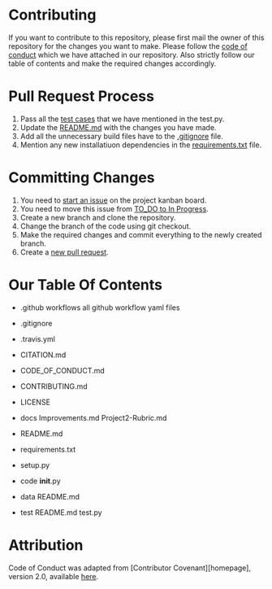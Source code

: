 # Contributing
If you want to contribute to this repository, please first mail the owner of this repository for the changes you want to make. 
Please follow the [code of conduct](https://github.com/aakriti0fnu/cheapBuy/blob/main/CODE_OF_CONDUCT.md) which we have attached in our repository.
Also strictly follow our table of contents and make the required changes accordingly.

# Pull Request Process
1. Pass all the [test cases](https://github.com/aakriti0fnu/cheapBuy/tree/main/tests) that we have mentioned in the test.py.
2. Update the [README.md](https://github.com/aakriti0fnu/cheapBuy/blob/main/README.md) with the changes you have made.
3. Add all the unnecessary build files have to the [.gitignore](https://github.com/aakriti0fnu/cheapBuy/blob/main/.gitignore) file.
4. Mention any new installatiuon dependencies in the [requirements.txt](https://github.com/aakriti0fnu/cheapBuy/blob/main/requirements.txt) file.

# Committing Changes
1. You need to [start an issue](https://github.com/aakriti0fnu/cheapBuy/issues) on the project kanban board.
2. You need to move this issue from [TO_DO to In Progress](https://github.com/aakriti0fnu/cheapBuy/projects/1).
3. Create a new branch and clone the repository.
4. Change the branch of the code using git checkout.
5. Make the required changes and commit everything to the newly created branch.
6. Create a [new pull request](https://github.com/aakriti0fnu/cheapBuy/pulls).

# Our Table Of Contents

- .github
    workflows
        all github workflow yaml files

- .gitignore

- .travis.yml

- CITATION.md

- CODE_OF_CONDUCT.md

- CONTRIBUTING.md

- LICENSE

- docs
    Improvements.md
    Project2-Rubric.md

- README.md

- requirements.txt

- setup.py

- code
    __init__.py

- data
    README.md

- test
    README.md
    test.py

# Attribution
Code of Conduct was adapted from [Contributor Covenant][homepage],
version 2.0, available [here](https://www.contributor-covenant.org/version/2/0/code_of_conduct.html).






